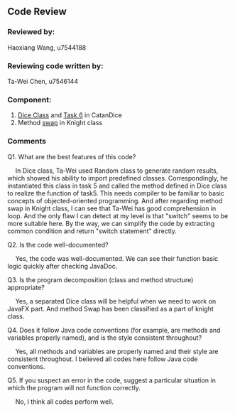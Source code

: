 ## Code Review

### Reviewed by:<br>
Haoxiang Wang, u7544188

### Reviewing code written by:<br>
Ta-Wei Chen, u7546144

### Component:
1. [Dice Class](https://gitlab.cecs.anu.edu.au/u7546144/comp1110-ass2/-/blob/main/src/comp1110/ass2/Dice.java#L5) and [Task 6](https://gitlab.cecs.anu.edu.au/u7546144/comp1110-ass2/-/blob/main/src/comp1110/ass2/CatanDice.java#L127) in CatanDice
2. Method [swap](https://gitlab.cecs.anu.edu.au/u7546144/comp1110-ass2/-/blob/main/src/comp1110/ass2/Knight.java#L52) in Knight class

### Comments 

Q1. What are the best features of this code?

&emsp; In Dice class, Ta-Wei used Random class to generate random results, which showed his ability to import predefined classes. Correspondingly, he instantiated this class in task 5 and called the method defined in Dice class to realize the function of task5. This needs compiler to be familiar to basic concepts of objected-oriented programming. And after regarding method swap in Knight class, I can see that Ta-Wei has good comprehension in loop. And the only flaw I can detect at my level is that "switch" seems to be more suitable here. By the way, we can simplify the code by extracting common condition and return "switch statement" directly.

Q2. Is the code well-documented?

&emsp; Yes, the code was well-documented. We can see their function basic logic quickly after checking JavaDoc.

Q3. Is the program decomposition (class and method structure) appropriate?

&emsp; Yes, a separated Dice class will be helpful when we need to work on JavaFX part. And method Swap has been classified as a part of knight class.

Q4. Does it follow Java code conventions (for example, are methods and variables properly named), and is the style consistent throughout?

&emsp; Yes, all methods and variables are properly named and their style are consistent throughout. I believed all codes here follow Java code conventions.

Q5. If you suspect an error in the code, suggest a particular situation in which the program will not function correctly.

&emsp; No, I think all codes perform well.
